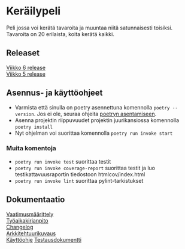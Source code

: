 # Keräilypeli

Peli jossa voi kerätä tavaroita ja muuntaa niitä satunnaisesti toisiksi. Tavaroita on 20 erilaista, koita kerätä kaikki.

## Releaset

[Viikko 6 release](https://github.com/Joni23452/ot-harjoitustyo/releases/tag/viikko6)  
[Viikko 5 release](https://github.com/Joni23452/ot-harjoitustyo/releases/tag/viikko5)

## Asennus- ja käyttöohjeet

- Varmista että sinulla on poetry asennettuna komennolla ```poetry --version```. Jos ei ole, seuraa ohjeita [poetryn asentamiseen](https://ohjelmistotekniikka-hy.github.io/python/viikko2#asennus).  
- Asenna projektin riippuvuudet projektin juurikansiossa komennolla ```poetry install```  
- Nyt ohjelman voi suorittaa komennolla ```poetry run invoke start```  

### Muita komentoja

- ```poetry run invoke test``` suorittaa testit  
- ```poetry run invoke coverage-report``` suorittaa testit ja luo testikattavuusraportin tiedostoon htmlcov/index.html  
- ```poetry run invoke lint``` suorittaa pylint-tarkistukset  

## Dokumentaatio

[Vaatimusmäärittely](https://github.com/Joni23452/ot-harjoitustyo/blob/main/dokumentaatio/vaatimusmaarittely.md)  
[Työaikakirjanpito](https://github.com/Joni23452/ot-harjoitustyo/blob/main/dokumentaatio/tyoaikakirjanpito.md)  
[Changelog](https://github.com/Joni23452/ot-harjoitustyo/blob/main/dokumentaatio/changelog.md)  
[Arkkitehtuurikuvaus](https://github.com/Joni23452/ot-harjoitustyo/blob/main/dokumentaatio/arkkitehtuuri.md)  
[Käyttöohje](https://github.com/Joni23452/ot-harjoitustyo/blob/main/dokumentaatio/kayttoohje.md) 
[Testausdokumentti](https://github.com/Joni23452/ot-harjoitustyo/blob/main/dokumentaatio/testaus.md) 
